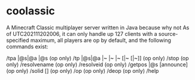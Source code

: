 # coolassic
A Minecraft Classic multiplayer server written in Java because why not 
As of UTC202111202006, it can only handle up 127 clients with a source-specified maximum, all players are op by default, and the following commands exist: 

/tpa <name>|@s|@a <name>|@s (op only)
/tp <name>|@s|@a <x>|~ <y>|~ <z>|~ [<yaw>|~ [<pitch>|~]] (op only)
/stop (op only)
/resolvename <name> (op only)
/resolveid <id> (op only)
/getpos <name>|@s [announce] (op only)
/solid [<name>] (op only)
/op <name> (op only)
/deop <name> (op only)
 /help
